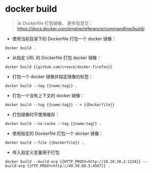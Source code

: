 # docker build

> 从 Dockerfile 打包镜像。
> 更多信息见：<https://docs.docker.com/engine/reference/commandline/build/>.

- 使用当前目录下的 Dockerfile 打包一个 docker 镜像：

`docker build .`

- 从指定 URL 的 Dockerfile 打包 docker 镜像：

`docker build {{github.com/creack/docker-firefox}}`

- 打包一个 docker 镜像并指定镜像的标签：

`docker build --tag {{name:tag}} .`

- 打包一个没有上下文的 docker 镜像：

`docker build --tag {{name:tag}} - < {{Dockerfile}}`

- 打包镜像时不使用缓存：

`docker build --no-cache --tag {{name:tag}} .`

- 使用指定的 Dockerfile 打包一个 docker 镜像：

`docker build --file {{Dockerfile}} .`

- 传入自定义变量用于打包

`docker build --build-arg {{HTTP_PROXY=http://10.20.30.2:1234}} --build-arg {{FTP_PROXY=http://40.50.60.5:4567}} .`
